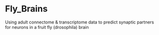 # Fly_Brains
Using adult connectome &amp; transcriptome data to predict synaptic partners for neurons in a fruit fly (drosophila) brain
